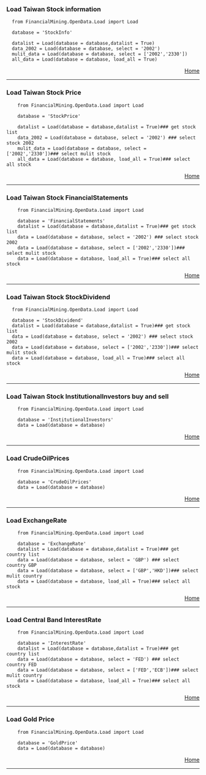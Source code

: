 
### Load Taiwan Stock information
      from FinancialMining.OpenData.Load import Load

      database = 'StockInfo'

      datalist = Load(database = database,datalist = True)
      data_2002 = Load(database = database, select = '2002')
      mulit_data = Load(database = database, select = ['2002','2330'])
      all_data = Load(database = database, load_all = True)
        
<html>
<p align="right">
  <a href = 'https://github.com/f496328mm/FinancialMining/tree/master/OpenData#load-example'> Home </a></p>
</html>   
      
-----------------------------------------------------------------
### Load Taiwan Stock Price
        from FinancialMining.OpenData.Load import Load

        database = 'StockPrice'

        datalist = Load(database = database,datalist = True)### get stock list
        data_2002 = Load(database = database, select = '2002') ### select stock 2002
        mulit_data = Load(database = database, select = ['2002','2330'])### select mulit stock
        all_data = Load(database = database, load_all = True)### select all stock
        
<html>
<p align="right">
  <a href = 'https://github.com/f496328mm/FinancialMining/tree/master/OpenData#load-example'> Home </a></p>
</html>   

-----------------------------------------------------------------
### Load Taiwan Stock FinancialStatements
        from FinancialMining.OpenData.Load import Load

        database = 'FinancialStatements'
        datalist = Load(database = database,datalist = True)### get stock list
        data = Load(database = database, select = '2002') ### select stock 2002
        data = Load(database = database, select = ['2002','2330'])### select mulit stock
        data = Load(database = database, load_all = True)### select all stock
        
<html>
<p align="right">
  <a href = 'https://github.com/f496328mm/FinancialMining/tree/master/OpenData#load-example'> Home </a></p>
</html>   
      
-----------------------------------------------------------------
### Load Taiwan Stock StockDividend

      from FinancialMining.OpenData.Load import Load

      database = 'StockDividend'
      datalist = Load(database = database,datalist = True)### get stock list
      data = Load(database = database, select = '2002') ### select stock 2002
      data = Load(database = database, select = ['2002','2330'])### select mulit stock
      data = Load(database = database, load_all = True)### select all stock
        
<html>
<p align="right">
  <a href = 'https://github.com/f496328mm/FinancialMining/tree/master/OpenData#load-example'> Home </a></p>
</html>   
      
-----------------------------------------------------------------
### Load Taiwan Stock InstitutionalInvestors buy and sell
        from FinancialMining.OpenData.Load import Load

        database = 'InstitutionalInvestors'
        data = Load(database = database) 
        
<html>
<p align="right">
  <a href = 'https://github.com/f496328mm/FinancialMining/tree/master/OpenData#load-example'> Home </a></p>
</html>   
              
-----------------------------------------------------------------
### Load CrudeOilPrices
        from FinancialMining.OpenData.Load import Load

        database = 'CrudeOilPrices'
        data = Load(database = database)
        
<html>
<p align="right">
  <a href = 'https://github.com/f496328mm/FinancialMining/tree/master/OpenData#load-example'> Home </a></p>
</html>   
              
-----------------------------------------------------------------
### Load ExchangeRate
        from FinancialMining.OpenData.Load import Load

        database = 'ExchangeRate'
        datalist = Load(database = database,datalist = True)### get country list
        data = Load(database = database, select = 'GBP') ### select country GBP
        data = Load(database = database, select = ['GBP','HKD'])### select mulit country
        data = Load(database = database, load_all = True)### select all stock
        
<html>
<p align="right">
  <a href = 'https://github.com/f496328mm/FinancialMining/tree/master/OpenData#load-example'> Home </a></p>
</html>   
              
-----------------------------------------------------------------
### Load Central Band InterestRate
        from FinancialMining.OpenData.Load import Load

        database = 'InterestRate'
        datalist = Load(database = database,datalist = True)### get country list
        data = Load(database = database, select = 'FED') ### select country FED
        data = Load(database = database, select = ['FED','ECB'])### select mulit country
        data = Load(database = database, load_all = True)### select all stock
        
<html>
<p align="right">
  <a href = 'https://github.com/f496328mm/FinancialMining/tree/master/OpenData#load-example'> Home </a></p>
</html>   
              
-----------------------------------------------------------------
### Load Gold Price
        from FinancialMining.OpenData.Load import Load

        database = 'GoldPrice'
        data = Load(database = database)
        
<html>
<p align="right">
  <a href = 'https://github.com/f496328mm/FinancialMining/tree/master/OpenData#load-example'> Home </a></p>
</html>   
              
-----------------------------------------------------------------

